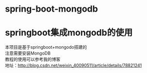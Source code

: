 # spring-boot-mongodb
springboot集成mongodb的使用
==
本项目是基于springboot+mongodo搭建的<br>
注意需要安装MongoDB<br>
教程的使用可以参考我的博客<br>
地址：http://blog.csdn.net/weixin_40090511/article/details/78821241<br>
